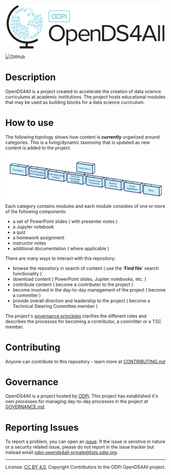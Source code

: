 ![](https://github.com/odpi/artwork/blob/master/projects/opends4all/odpiopends4all-color.svg)

![GitHub](https://img.shields.io/github/license/odpi/opends4all)

# Description
OpenDS4All is a project created to accelerate the creation of data science curriculums at academic institutions. The project hosts educational modules that may be used as building blocks for a data science curriculum. 

# How to use
The following topology shows how content is __currently__ organized around categories. This is a living/dynamic taxonomy that is updated as new content is added to the project. 
![](assets/img/taxonomy.png)
Each category contains modules and each module consistes of one or more of the following components:
- a set of PowerPoint slides ( with presenter notes )
- a Jupyter notebook
- a quiz
- a homework assignment
- instructor notes 
- additional documentation ( where applicable )

There are many ways to interact with this repository:
* browse the repository in search of content ( use the '__Find file__' search functionality ) 
* download content ( PowerPoint slides, Jupiter notebooks, etc. )
* contribute content ( become a contributor to the project ) 
* become involved in the day-to-day management of the project ( become a committer )
* provide overall direction and leadership to the project ( become a Technical Steering Committee member ) 

The project's [governance principles](GOVERNANCE.md) clarifies the different roles and describes the processes for becoming a contributor, a committer or a TSC member.  

# Contributing
Anyone can contribute to this repository - learn more at [CONTRIBUTING.md](CONTRIBUTING.md)

# Governance
OpenDS4All is a project hosted by [ODPi](https://odpi.org). This project has established it's own processes for managing day-to-day processes in the project at [GOVERNANCE.md](GOVERNANCE.md).

# Reporting Issues
To report a problem, you can open an [issue](https://github.com/odpi/OpenDS4All/issues). If the issue is senstive in nature or a security related issue, please do not report in the issue tracker but instead email odpi-opends4all-private@lists.odpi.org.

----
License: [CC BY 4.0](https://creativecommons.org/licenses/by/4.0/),
Copyright Contributors to the ODPi OpenDS4All project.
